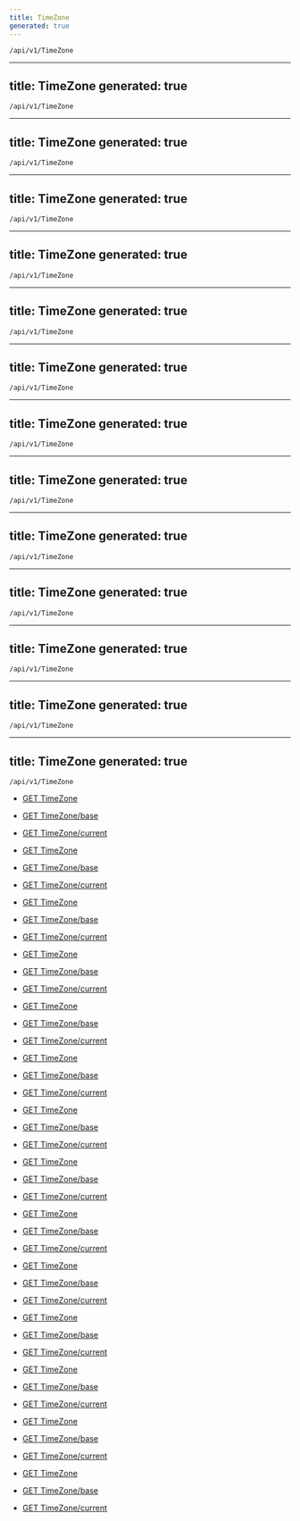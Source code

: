 ```yaml
---
title: TimeZone
generated: true
---
```


```http
/api/v1/TimeZone
```

---
title: TimeZone
generated: true
---

```http
/api/v1/TimeZone
```

---
title: TimeZone
generated: true
---

```http
/api/v1/TimeZone
```

---
title: TimeZone
generated: true
---

```http
/api/v1/TimeZone
```

---
title: TimeZone
generated: true
---

```http
/api/v1/TimeZone
```

---
title: TimeZone
generated: true
---

```http
/api/v1/TimeZone
```

---
title: TimeZone
generated: true
---

```http
/api/v1/TimeZone
```

---
title: TimeZone
generated: true
---

```http
/api/v1/TimeZone
```

---
title: TimeZone
generated: true
---

```http
/api/v1/TimeZone
```

---
title: TimeZone
generated: true
---

```http
/api/v1/TimeZone
```

---
title: TimeZone
generated: true
---

```http
/api/v1/TimeZone
```

---
title: TimeZone
generated: true
---

```http
/api/v1/TimeZone
```

---
title: TimeZone
generated: true
---

```http
/api/v1/TimeZone
```

---
title: TimeZone
generated: true
---

```http
/api/v1/TimeZone
```




* [GET TimeZone](v1TimeZone_GetTimeZonesArchive.md)

* [GET TimeZone/base](v1TimeZone_GetBaseTimeZone.md)

* [GET TimeZone/current](v1TimeZone_GetCurrentTimeZone.md)


* [GET TimeZone](v1TimeZone_GetTimeZonesArchive.md)

* [GET TimeZone/base](v1TimeZone_GetBaseTimeZone.md)

* [GET TimeZone/current](v1TimeZone_GetCurrentTimeZone.md)


* [GET TimeZone](v1TimeZone_GetTimeZonesArchive.md)

* [GET TimeZone/base](v1TimeZone_GetBaseTimeZone.md)

* [GET TimeZone/current](v1TimeZone_GetCurrentTimeZone.md)


* [GET TimeZone](v1TimeZone_GetTimeZonesArchive.md)

* [GET TimeZone/base](v1TimeZone_GetBaseTimeZone.md)

* [GET TimeZone/current](v1TimeZone_GetCurrentTimeZone.md)


* [GET TimeZone](v1TimeZone_GetTimeZonesArchive.md)

* [GET TimeZone/base](v1TimeZone_GetBaseTimeZone.md)

* [GET TimeZone/current](v1TimeZone_GetCurrentTimeZone.md)


* [GET TimeZone](v1TimeZone_GetTimeZonesArchive.md)

* [GET TimeZone/base](v1TimeZone_GetBaseTimeZone.md)

* [GET TimeZone/current](v1TimeZone_GetCurrentTimeZone.md)


* [GET TimeZone](v1TimeZone_GetTimeZonesArchive.md)

* [GET TimeZone/base](v1TimeZone_GetBaseTimeZone.md)

* [GET TimeZone/current](v1TimeZone_GetCurrentTimeZone.md)


* [GET TimeZone](v1TimeZone_GetTimeZonesArchive.md)

* [GET TimeZone/base](v1TimeZone_GetBaseTimeZone.md)

* [GET TimeZone/current](v1TimeZone_GetCurrentTimeZone.md)


* [GET TimeZone](v1TimeZone_GetTimeZonesArchive.md)

* [GET TimeZone/base](v1TimeZone_GetBaseTimeZone.md)

* [GET TimeZone/current](v1TimeZone_GetCurrentTimeZone.md)


* [GET TimeZone](v1TimeZone_GetTimeZonesArchive.md)

* [GET TimeZone/base](v1TimeZone_GetBaseTimeZone.md)

* [GET TimeZone/current](v1TimeZone_GetCurrentTimeZone.md)


* [GET TimeZone](v1TimeZone_GetTimeZonesArchive.md)

* [GET TimeZone/base](v1TimeZone_GetBaseTimeZone.md)

* [GET TimeZone/current](v1TimeZone_GetCurrentTimeZone.md)


* [GET TimeZone](v1TimeZone_GetTimeZonesArchive.md)

* [GET TimeZone/base](v1TimeZone_GetBaseTimeZone.md)

* [GET TimeZone/current](v1TimeZone_GetCurrentTimeZone.md)


* [GET TimeZone](v1TimeZone_GetTimeZonesArchive.md)

* [GET TimeZone/base](v1TimeZone_GetBaseTimeZone.md)

* [GET TimeZone/current](v1TimeZone_GetCurrentTimeZone.md)


* [GET TimeZone](v1TimeZone_GetTimeZonesArchive.md)

* [GET TimeZone/base](v1TimeZone_GetBaseTimeZone.md)

* [GET TimeZone/current](v1TimeZone_GetCurrentTimeZone.md)